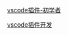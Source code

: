 [vscode插件-初学者](https://blog.csdn.net/weixin_42278979/category_9032760.html)

[vscode插件开发](https://www.cnblogs.com/liuxianan/p/vscode-plugin-overview.html)
